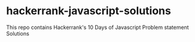 # hackerrank-javascript-solutions
This repo contains Hackerrank's 10 Days of Javascript Problem statement Solutions
